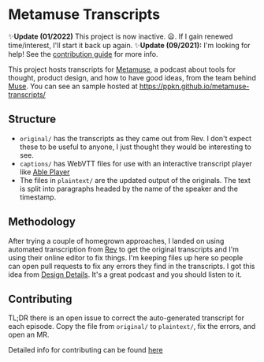 # Metamuse Transcripts

:sparkles:**Update (01/2022)** This project is now inactive. 😦. If I gain renewed time/interest, I'll start it back up again.
:sparkles:**Update (09/2021):** I'm looking for help! See the [contribution guide](CONTRIBUTING.md) for more info.

This project hosts transcripts for [Metamuse](https://museapp.com/podcast/), a podcast about tools for thought, product design, and how to have good ideas, from the team behind [Muse](https://museapp.com/). You can see an sample hosted at https://ppkn.github.io/metamuse-transcripts/

## Structure
- `original/` has the transcripts as they came out from Rev. I don't expect these to be useful to anyone, I just thought they would be interesting to see.
- `captions/` has WebVTT files for use with an interactive transcript player like [Able Player](https://ableplayer.github.io/ableplayer/)
- The files in `plaintext/` are the updated output of the originals. The text is split into paragraphs headed by the name of the speaker and the timestamp.

## Methodology
After trying a couple of homegrown approaches, I landed on using automated transcription from [Rev](https://rev.com/) to get the original transcripts and I'm using their online editor to fix things. I'm keeping files up here so people can open pull requests to fix any errors they find in the transcripts. I got this idea from [Design Details](https://github.com/designdetails/designdetails). It's a great podcast and you should listen to it.

## Contributing
TL;DR there is an open issue to correct the auto-generated transcript for each episode. Copy the file from `original/` to `plaintext/`, fix the errors, and open an MR.

Detailed info for contributing can be found [here](CONTRIBUTING.md)


